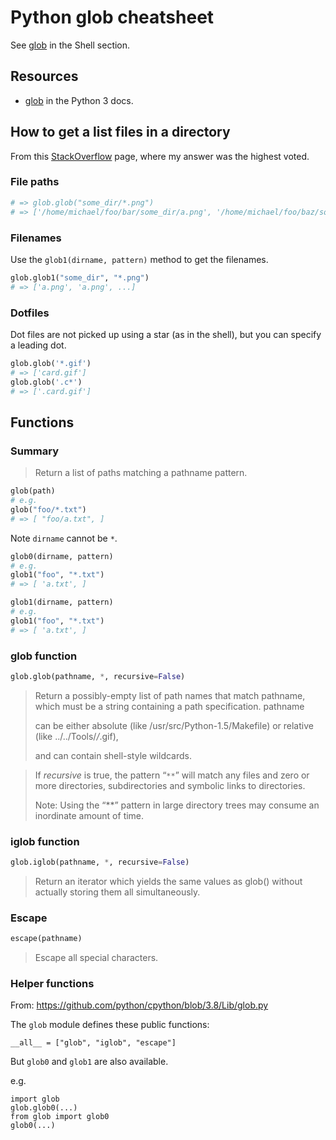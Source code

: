 # Python glob cheatsheet

See [glob](/cheatsheets/shell/glob.md) in the Shell section.

## Resources

- [glob](https://docs.python.org/3/library/glob.html) in the Python 3 docs.


## How to get a list files in a directory

From this [StackOverflow](https://stackoverflow.com/questions/29847426/python-glob-without-absolute-path/50065317#50065317) page, where my answer was the highest voted.

### File paths

```python
# => glob.glob("some_dir/*.png")
# => ['/home/michael/foo/bar/some_dir/a.png', '/home/michael/foo/baz/some_dir/b.png', ]
```

### Filenames

Use the `glob1(dirname, pattern)` method to get the filenames.

```python
glob.glob1("some_dir", "*.png")
# => ['a.png', 'a.png', ...]
```


### Dotfiles

Dot files are not picked up using a star (as in the shell), but you can specify a leading dot.

```python
glob.glob('*.gif')
# => ['card.gif']
glob.glob('.c*')
# => ['.card.gif']
```


## Functions

### Summary

> Return a list of paths matching a pathname pattern.

```python
glob(path)
# e.g.
glob("foo/*.txt")
# => [ "foo/a.txt", ]
```

Note `dirname` cannot be `*`.

```python
glob0(dirname, pattern)
# e.g.
glob1("foo", "*.txt")
# => [ 'a.txt', ]

glob1(dirname, pattern)
# e.g.
glob1("foo", "*.txt")
# => [ 'a.txt', ]
```



### glob function

```python
glob.glob(pathname, *, recursive=False)
```

> Return a possibly-empty list of path names that match pathname, which must be a string containing a path specification. pathname
>
> can be either absolute (like /usr/src/Python-1.5/Makefile) or relative (like ../../Tools/*/*.gif), 
> 
> and can contain shell-style wildcards. 

> If _recursive_ is true, the pattern “`**`” will match any files and zero or more directories, subdirectories and symbolic links to directories.
>
> Note: Using the “**” pattern in large directory trees may consume an inordinate amount of time. 


### iglob function

```python
glob.iglob(pathname, *, recursive=False)
```

> Return an iterator which yields the same values as glob() without actually storing them all simultaneously.

### Escape

```python
escape(pathname)
```

> Escape all special characters.

### Helper functions

From: https://github.com/python/cpython/blob/3.8/Lib/glob.py

The `glob` module defines these public functions:

```
__all__ = ["glob", "iglob", "escape"]
```

But `glob0` and `glob1` are also available.

e.g.

```
import glob
glob.glob0(...)
from glob import glob0
glob0(...)
```

<!--stackedit_data:
eyJoaXN0b3J5IjpbMjEyMjc4OTg2MSwtNTQ2NDUyNDkwXX0=
-->